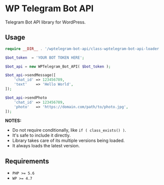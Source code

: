 # WP Telegram Bot API

Telegram Bot API library for WordPress.

## Usage

```php
require __DIR__ . '/wptelegram-bot-api/class-wptelegram-bot-api-loader.php'

$bot_token  = 'YOUR BOT TOKEN HERE';

$bot_api = new WPTelegram_Bot_API( $bot_token );

$bot_api->sendMessage([
    'chat_id' => 123456789,
    'text'    => 'Hello World',
]);

$bot_api->sendPhoto
    'chat_id' => 123456789,
    'photo'   => 'https://domain.com/path/to/photo.jpg',
]);
```

**NOTES:**

- Do not require conditionally, like `if ( class_exists() )`.
- It's safe to include it directly.
- Library takes care of its multiple versions being loaded.
- It always loads the latest version.

## Requirements

- `PHP >= 5.6`
- `WP >= 4.7`
